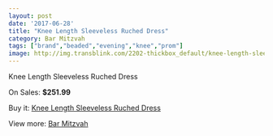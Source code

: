 ```yaml
---
layout: post
date: '2017-06-28'
title: "Knee Length Sleeveless Ruched Dress"
category: Bar Mitzvah
tags: ["brand","beaded","evening","knee","prom"]
image: http://img.transblink.com/2202-thickbox_default/knee-length-sleeveless-ruched-dress.jpg
---
```

Knee Length Sleeveless Ruched Dress

On Sales: **$251.99**
<a href="https://www.transblink.com/en/bar-mitzvah/719-knee-length-sleeveless-ruched-dress.html"><amp-img layout="responsive" width="600" height="600" src="//img.transblink.com/2202-thickbox_default/knee-length-sleeveless-ruched-dress.jpg" alt="Knee Length Sleeveless Ruched Dress 0" /></a>
<a href="https://www.transblink.com/en/bar-mitzvah/719-knee-length-sleeveless-ruched-dress.html"><amp-img layout="responsive" width="600" height="600" src="//img.transblink.com/2204-thickbox_default/knee-length-sleeveless-ruched-dress.jpg" alt="Knee Length Sleeveless Ruched Dress 1" /></a>
<a href="https://www.transblink.com/en/bar-mitzvah/719-knee-length-sleeveless-ruched-dress.html"><amp-img layout="responsive" width="600" height="600" src="//img.transblink.com/2203-thickbox_default/knee-length-sleeveless-ruched-dress.jpg" alt="Knee Length Sleeveless Ruched Dress 2" /></a>

Buy it: [Knee Length Sleeveless Ruched Dress](https://www.transblink.com/en/bar-mitzvah/719-knee-length-sleeveless-ruched-dress.html "Knee Length Sleeveless Ruched Dress")

View more: [Bar Mitzvah](https://www.transblink.com/en/2-bar-mitzvah "Bar Mitzvah")